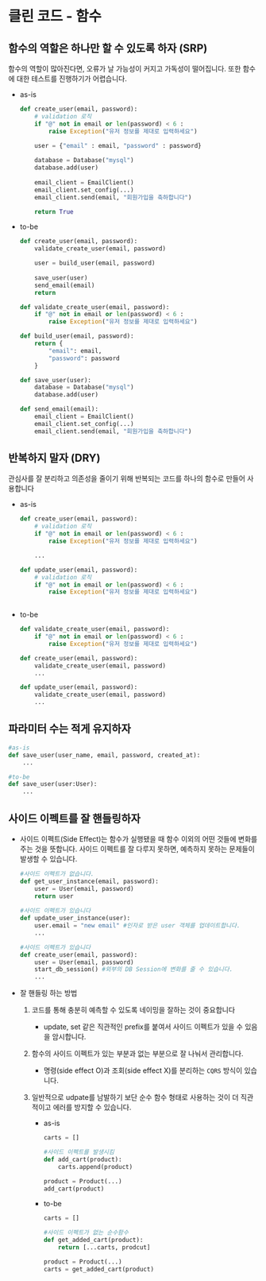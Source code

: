# 클린 코드 - 함수

## 함수의 역할은 하나만 할 수 있도록 하자 (SRP)

함수의 역할이 많아진다면, 오류가 날 가능성이 커지고 가독성이 떨어집니다. 또한 함수에 대한 테스트를 진행하기가 어렵습니다. 

- as-is

    ```python
    def create_user(email, password):
        # validation 로직
        if "@" not in email or len(password) < 6 :
            raise Exception("유저 정보를 제대로 입력하세요")
    
        user = {"email" : email, "password" : password}
        
        database = Database("mysql")
        database.add(user)
        
        email_client = EmailClient()
        email_client.set_config(...)
        email_client.send(email, "회원가입을 축하합니다")
    
        return True
    ```

- to-be

    ```python
    def create_user(email, password):
        validate_create_user(email, password)
    
        user = build_user(email, password)
        
        save_user(user)
        send_email(email)
        return
    
    def validate_create_user(email, password):
        if "@" not in email or len(password) < 6 :
            raise Exception("유저 정보를 제대로 입력하세요")
    
    def build_user(email, password):
        return {
            "email": email,
            "password": password
        }
    
    def save_user(user):
        database = Database("mysql")
        database.add(user)
    
    def send_email(email):
        email_client = EmailClient()
        email_client.set_config(...)
        email_client.send(email, "회원가입을 축하합니다")
    ```

## 반복하지 말자 (DRY)

관심사를 잘 분리하고 의존성을 줄이기 위해 반복되는 코드를 하나의 함수로 만들어 사용합니다

- as-is

    ```python
    def create_user(email, password):
        # validation 로직
        if "@" not in email or len(password) < 6 :
            raise Exception("유저 정보를 제대로 입력하세요")
    
        ...
    
    def update_user(email, password):
        # validation 로직
        if "@" not in email or len(password) < 6 :
            raise Exception("유저 정보를 제대로 입력하세요")
        
    ```

- to-be

    ```python
    def validate_create_user(email, password):
        if "@" not in email or len(password) < 6 :
            raise Exception("유저 정보를 제대로 입력하세요")
    
    def create_user(email, password):
        validate_create_user(email, password)
        ...
    
    def update_user(email, password):
        validate_create_user(email, password)
        ...
    ```

## 파라미터 수는 적게 유지하자

```python
#as-is
def save_user(user_name, email, password, created_at):
    ...

#to-be
def save_user(user:User):
    ...
```

## 사이드 이펙트를 잘 핸들링하자

- 사이드 이펙트(Side Effect)는 함수가 실행됐을 때 함수 이외의 어떤 것들에 변화를 주는 것을 뜻합니다. 사이드 이펙트를 잘 다루지 못하면, 예측하지 못하는 문제들이 발생할 수 있습니다.

    ```python
    #사이드 이펙트가 없습니다.
    def get_user_instance(email, password):
        user = User(email, password)
        return user
    	
    #사이드 이펙트가 있습니다
    def update_user_instance(user): 
        user.email = "new email" #인자로 받은 user 객체를 업데이트합니다.
        ...

    #사이드 이펙트가 있습니다
    def create_user(email, password):
        user = User(email, password)
        start_db_session() #외부의 DB Session에 변화를 줄 수 있습니다. 
        ...

    ```

- 잘 핸들링 하는 방법
    1. 코드를 통해 충분히 예측할 수 있도록 네이밍을 잘하는 것이 중요합니다
        - update, set 같은 직관적인 prefix를 붙여서 사이드 이펙트가 있을 수 있음을 암시합니다.

    2. 함수의 사이드 이펙트가 있는 부분과 없는 부분으로 잘 나눠서 관리합니다.
        - 명령(side effect O)과 조회(side effect X)를 분리하는 `CQRS` 방식이 있습니다.

    3. 일반적으로 udpate를 남발하기 보단 순수 함수 형태로 사용하는 것이 더 직관적이고 에러를 방지할 수 있습니다.
        - as-is

            ```python
            carts = []

            #사이드 이펙트를 발생시킴
            def add_cart(product):
                carts.append(product)

            product = Product(...)
            add_cart(product)
            ```

        - to-be

            ```python
            carts = []

            #사이드 이펙트가 없는 순수함수
            def get_added_cart(product):
                return [...carts, prodcut]

            product = Product(...)
            carts = get_added_cart(product)
            ```